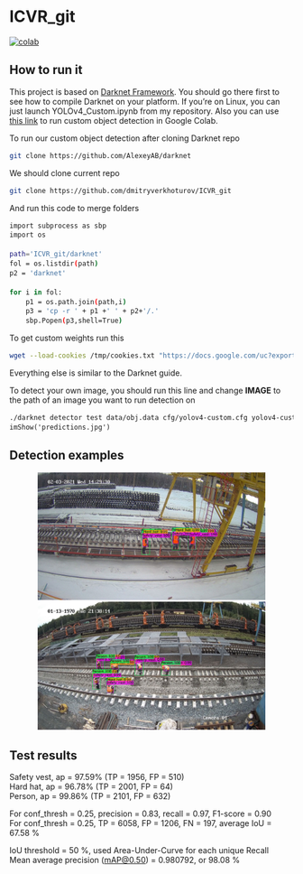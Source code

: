 # ICVR_git

[![colab](https://user-images.githubusercontent.com/4096485/86174089-b2709f80-bb29-11ea-9faf-3d8dc668a1a5.png)](https://colab.research.google.com/drive/1fVSBbH-XKnDYIyEqdm5uvvggpiwfw5x4)

## How to run it

This project is based on [Darknet Framework](https://github.com/AlexeyAB/darknet). You should go there first to see how to compile Darknet on your platform. If you’re on Linux, you can just launch YOLOv4_Custom.ipynb from my repository. Also you can use [this link](https://colab.research.google.com/drive/1fVSBbH-XKnDYIyEqdm5uvvggpiwfw5x4) to run custom object detection in Google Colab.

To run our custom object detection after cloning Darknet repo
```bash
git clone https://github.com/AlexeyAB/darknet
```

We should clone current repo
```bash
git clone https://github.com/dmitryverkhoturov/ICVR_git
```

And run this code to merge folders

```bash
import subprocess as sbp
import os

path='ICVR_git/darknet'
fol = os.listdir(path)
p2 = 'darknet'

for i in fol:
    p1 = os.path.join(path,i)
    p3 = 'cp -r ' + p1 +' ' + p2+'/.'
    sbp.Popen(p3,shell=True)
```

To get custom weights run this

```bash
wget --load-cookies /tmp/cookies.txt "https://docs.google.com/uc?export=download&confirm=$(wget --quiet --save-cookies /tmp/cookies.txt --keep-session-cookies --no-check-certificate 'https://docs.google.com/uc?export=download&id=1dnLded_oAvy7ksK45Ud9eCnPxugPZASw' -O- | sed -rn 's/.*confirm=([0-9A-Za-z_]+).*/\1\n/p')&id=1dnLded_oAvy7ksK45Ud9eCnPxugPZASw" -O yolov4-custom_2000.weights && rm -rf /tmp/cookies.txt
```

Everything else is similar to the Darknet guide.

To detect your own image, you should run this line and change **IMAGE** to the path of an image you want to run detection on

```markdown
./darknet detector test data/obj.data cfg/yolov4-custom.cfg yolov4-custom_2000.weights **IMAGE** -thresh 0.3
imShow('predictions.jpg')
```

## Detection examples
<div align="center">
	<img src="predictions.jpg" width="80%" height="10%"/>
</div>
<div align="center">
	<img src="predictions (1).jpg" width="80%" height="10%"/>
</div>

## Test results

Safety vest, ap = 97.59%   	 (TP = 1956, FP = 510)  
Hard hat,    ap = 96.78%   	 (TP = 2001, FP = 64)  
Person,      ap = 99.86%   	 (TP = 2101, FP = 632)


For conf_thresh = 0.25, precision = 0.83, recall = 0.97, F1-score = 0.90  
For conf_thresh = 0.25, TP = 6058, FP = 1206, FN = 197, average IoU = 67.58 %  

IoU threshold = 50 %, used Area-Under-Curve for each unique Recall  
Mean average precision (mAP@0.50) = 0.980792, or 98.08 %

